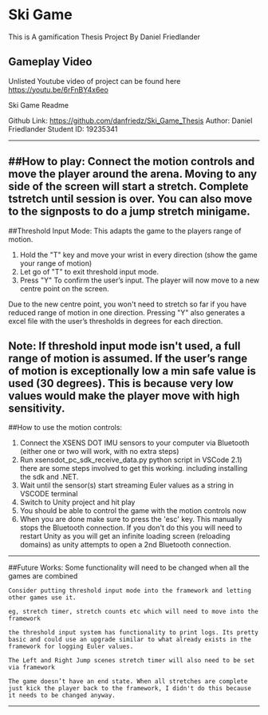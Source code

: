# Ski Game
This is A gamification Thesis Project By Daniel Friedlander

## Gameplay Video
Unlisted Youtube video of project can be found here
https://youtu.be/6rFnBY4x6eo


Ski Game Readme

Github Link: https://github.com/danfriedz/Ski_Game_Thesis
Author: Daniel Friedlander
Student ID: 19235341

---------------------------------

##How to play:
Connect the motion controls and move the player around the arena. Moving to any side of the screen will start a stretch.
Complete tstretch until session is over. You can also move to the signposts to do a jump stretch minigame.
---------------------------------
##Threshold Input Mode:
This adapts the game to the players range of motion.
1) Hold the "T" key and move your wrist in every direction (show the game your range of motion)
2) Let go of "T" to exit threshold input mode.
3) Press "Y" To confirm the user’s input. The player will now move to a new centre point on the screen.

Due to the new centre point, you won't need to stretch so far if you have reduced range of motion in one direction.
Pressing "Y" also generates a excel file with the user’s thresholds in degrees for each direction.

Note: If threshold input mode isn't used, a full range of motion is assumed. If the user’s range of motion is exceptionally low a min safe value is used (30 degrees). This is because very low values would make the player move with high sensitivity.
---------------------------------

##How to use the motion controls:
1) Connect the XSENS DOT IMU sensors to your computer via Bluetooth (either one or two will work, with no extra steps)
2) Run xsensdot_pc_sdk_receive_data.py python script in VSCode
	2.1) there are some steps involved to get this working. including installing the sdk and .NET.
3) Wait until the sensor(s) start streaming Euler values as a string in VSCODE terminal
4) Switch to Unity project and hit play
5) You should be able to control the game with the motion controls now
6) When you are done make sure to press the 'esc' key. This manually stops the Bluetooth connection. If you don't do this you will need to restart Unity as you will get an infinite loading screen (reloading domains) as unity attempts to open a 2nd Bluetooth connection.
---------------------------------

##Future Works:
Some functionality will need to be changed when all the games are combined

	Consider putting threshold input mode into the framework and letting other games use it.	

	eg, stretch timer, stretch counts etc which will need to move into the framework

	the threshold input system has functionality to print logs. Its pretty basic and could use an upgrade similar to what already exists in the framework for logging Euler values.

	The Left and Right Jump scenes stretch timer will also need to be set via framework

	The game doesn’t have an end state. When all stretches are complete just kick the player back to the framework, I didn't do this because it needs to be changed anyway.

---------------------------------
